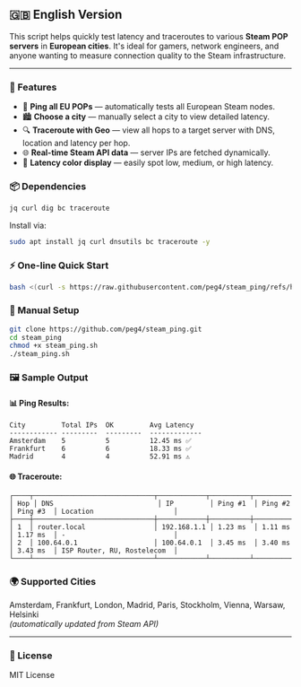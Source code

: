 ## 🇬🇧 English Version

This script helps quickly test latency and traceroutes to various **Steam POP servers** in **European cities**. It's ideal for gamers, network engineers, and anyone wanting to measure connection quality to the Steam infrastructure.

---

### 🚀 Features

- 📡 **Ping all EU POPs** — automatically tests all European Steam nodes.
- 🏙️ **Choose a city** — manually select a city to view detailed latency.
- 🔍 **Traceroute with Geo** — view all hops to a target server with DNS, location and latency per hop.
- 🌐 **Real-time Steam API data** — server IPs are fetched dynamically.
- 🎨 **Latency color display** — easily spot low, medium, or high latency.

### 📦 Dependencies

```bash
jq curl dig bc traceroute
```

Install via:

```bash
sudo apt install jq curl dnsutils bc traceroute -y
```

### ⚡ One-line Quick Start

```bash
bash <(curl -s https://raw.githubusercontent.com/peg4/steam_ping/refs/heads/main/steam_ping.sh)
```

### 🧰 Manual Setup

```bash
git clone https://github.com/peg4/steam_ping.git
cd steam_ping
chmod +x steam_ping.sh
./steam_ping.sh
```

### 🖼️ Sample Output

#### 📊 Ping Results:
```
City         Total IPs  OK         Avg Latency
------------ ---------  ---------  -------------
Amsterdam    5          5          12.45 ms ✅
Frankfurt    6          6          18.33 ms ✅
Madrid       4          4          52.91 ms ⚠️
```

#### 🌐 Traceroute:
```
┌────┬──────────────────────────────┬────────────┬──────────┬──────────┬──────────┬─────────────────────────────┐
│ Hop │ DNS                          │ IP         │ Ping #1  │ Ping #2  │ Ping #3  │ Location                    │
├────┼──────────────────────────────┼────────────┼──────────┼──────────┼──────────┼─────────────────────────────┤
│ 1  │ router.local                 │ 192.168.1.1 │ 1.23 ms  │ 1.11 ms  │ 1.17 ms  │ -                           │
│ 2  │ 100.64.0.1                   │ 100.64.0.1  │ 3.45 ms  │ 3.40 ms  │ 3.43 ms  │ ISP Router, RU, Rostelecom  │
└────┴──────────────────────────────┴────────────┴──────────┴──────────┴──────────┴─────────────────────────────┘
```

### 🌍 Supported Cities

Amsterdam, Frankfurt, London, Madrid, Paris, Stockholm, Vienna, Warsaw, Helsinki  
_(automatically updated from Steam API)_

---

### 📃 License

MIT License
